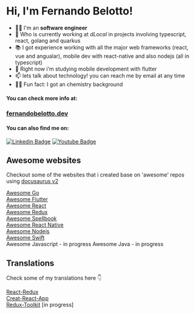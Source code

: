 

# Hi, I'm Fernando Belotto!


- 👨‍💻  I'm an **software engineer**  
- 🚀  Who is currently working at _dLocal_ in projects involving typescript, react, golang and quarkus
- 📚  I got experience working with all the major web frameworks (react, vue and angualar), mobile dev with react-native and also nodejs (all in typescript)
- 📝  Right now i'm studying mobile development with flutter
- 📫  lets talk about technology! you can reach me by email at any time
- 👨‍🔬  Fun fact: I got an chemistry background

#### You can check more info at:
###  [fernandobelotto.dev](https://fernandobelotto.dev)

#### You can also find me on:
[![Linkedin Badge](https://img.shields.io/badge/-LinkedIn-blue?style=flat-square&logo=Linkedin&logoColor=white&link=https://www.linkedin.com/in/fernando-gabriel-bosco)](https://www.linkedin.com/in/fernando-gabriel-bosco)
[![Youtube Badge](https://img.shields.io/badge/-Youtube-red?style=flat-square&logo=Youtube&logoColor=white&link=https://www.youtube.com)](https://www.youtube.com/channel/UCeEmRnNnWQitX_DJfCUpygA)


## Awesome websites

Checkout some of the websites that i created base on 'awesome' repos using [docusaurus v2](https://docusaurus.io/)

[Awesome Go](https://go-awesome.vercel.app) <br/>
[Awesome Flutter](https://flutter-awesome.vercel.app) <br/>
[Awesome React](https://react-awesome.vercel.app)  <br/>
[Awesome Redux](https://redux-awesome.vercel.app)  <br/>
[Awesome Spellbook](https://spellbook-awesome.vercel.app)  <br/>
[Awesome React Native](https://react-native-awesome.vercel.app)  <br/>
[Awesome Nodejs](https://nodejs-awesome.vercel.app)  <br/>
[Awesome Swift](https://swift-awesome.vercel.app)  <br/>
Awesome Javascript - in progress
Awesome Java - in progress

## Translations

Check some of my translations here 👇

[React-Redux](https://fernandobelotto.github.io/react-redux) <br/>
[Creat-React-App](https://fernandobelotto.github.io/create-react-app) <br/>
[Redux-Toolkit](https://fernandobelotto.github.io/redux-toolkit) [in progress] <br/>
